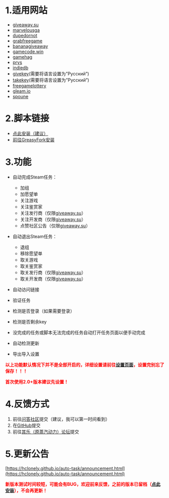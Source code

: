 # 1.适用网站

*   [giveaway.su](https://giveaway.su/)
*   [marvelousga](https://marvelousga.com/)
*   [dupedornot](https://dupedornot.com/)
*   [grabfreegame](https://www.grabfreegame.com/)
*   [bananagiveaway](https://www.bananagiveaway.com/)
*   [gamecode.win](https://gamecode.win/)
*   [gamehag](https://gamehag.com/giveaway)
*   [prys](https://prys.revadike.com/)
*   [indiedb](https://www.indiedb.com/giveaways)
*   [givekey](https://givekey.ru/)(需要将语言设置为”Русский”)
*   [takekey](https://takekey.ru/)(需要将语言设置为”Русский”)
*   [freegamelottery](https://freegamelottery.com/)
*   [gleam.io](http://gleam.io/)
*   [spoune](https://www.spoune.com/index.php)

# 2.脚本链接

*   [点此安装（建议）](https://hclonely.github.io/auto-task/auto-task.user.js)
*   [前往GreasyFork安装](https://greasyfork.org/zh-CN/scripts/370650)

# 3.功能

*   自动完成Steam任务：

    *   加组
    *   加愿望单
    *   关注游戏
    *   关注鉴赏家
    *   关注发行商（仅限[giveaway.su](https://giveaway.su/)）
    *   关注开发商（仅限[giveaway.su](https://giveaway.su/)）
    *   点赞社区公告（仅限[giveaway.su](https://giveaway.su/)）

*   自动退出Steam任务：

    *   退组
    *   移除愿望单
    *   取关游戏
    *   取关鉴赏家
    *   取关发行商（仅限[giveaway.su](https://giveaway.su/)）
    *   取关开发商（仅限[giveaway.su](https://giveaway.su/)）

*   自动访问链接
*   验证任务
*   检测是否登录（如果需要登录）
*   检测是否剩余key
*   没完成的任务或脚本无法完成的任务自动打开任务页面以便手动完成
*   自动检测更新
*   导出导入设置

**<span style="color: #ff0000;">以上功能默认情况下并不是全部开启的，详细设置请前往[设置页面](https://hclonely.github.io/auto-task/setting.html)，设置完别忘了保存！！！</span>**

**<span style="color: #ff0000;">首次使用2.0+版本建议先设置！</span>**

# 4.反馈方式

1.  前往[问答社区](https://ask.hclonely.com/question/create)提交（建议，我可以第一时间看到）
2.  在[GitHub](https://github.com/HCLonely/auto-task/issues/new)提交
3.  前往[其乐（原蒸汽动力）论坛](https://keylol.com/t455167-1-1)提交

# 5.更新公告

[https://hclonely.github.io/auto-task/announcement.html](https://hclonely.github.io/auto-task/announcement.html)

<span style="color: #ff0000;">**新版本测试时间较短，可能会有BUG，欢迎前来反馈，之前的版本已留档（[点此安装](https://greasyfork.org/zh-CN/scripts/395098)），不会再更新！**</span>

